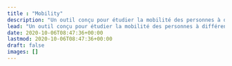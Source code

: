 ```yaml
---
title : "Mobility"
description: "Un outil conçu pour étudier la mobilité des personnes à différentes échelles, de l’individu à la population, du bâtiment au grand territoire."
lead: "Un outil conçu pour étudier la mobilité des personnes à différentes échelles, de l’individu à la population, du bâtiment au territoire."
date: 2020-10-06T08:47:36+00:00
lastmod: 2020-10-06T08:47:36+00:00
draft: false
images: []
---
```

